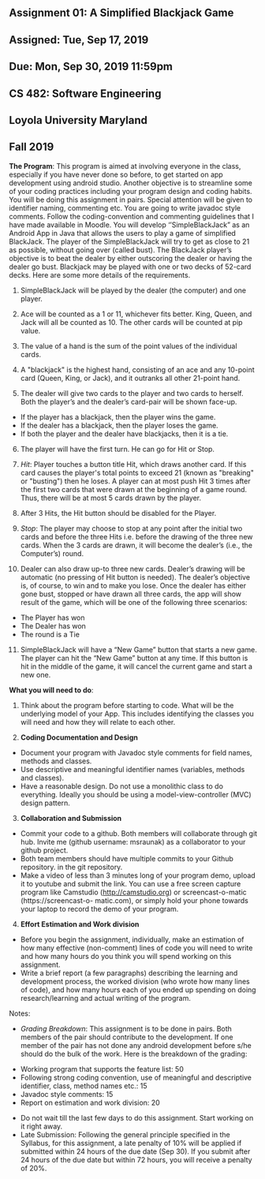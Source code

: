 ## Assignment 01: A Simplified Blackjack Game
## Assigned: Tue, Sep 17, 2019
## Due: Mon, Sep 30, 2019 11:59pm

## CS 482: Software Engineering
## Loyola University Maryland
## Fall 2019

__The Program__: This program is aimed at involving everyone in the class, especially if you have never
done so before, to get started on app development using android studio. Another objective is to
streamline some of your coding practices including your program design and coding habits. You will
be doing this assignment in pairs. Special attention will be given to identifier naming, commenting etc.
You are going to write javadoc style comments. Follow the coding-convention and commenting
guidelines that I have made available in Moodle.
You will develop ‘’SimpleBlackJack” as an Android App in Java that allows the users to play a game
of simplified BlackJack. The player of the SimpleBlackJack will try to get as close to 21 as possible,
without going over (called bust). The BlackJack player’s objective is to beat the dealer by either
outscoring the dealer or having the dealer go bust. Blackjack may be played with one or two decks of
52-card decks. Here are some more details of the requirements.

1. SimpleBlackJack will be played by the dealer (the computer) and one player.

2. Ace will be counted as a 1 or 11, whichever fits better. King, Queen, and Jack will all be
counted as 10. The other cards will be counted at pip value.

3. The value of a hand is the sum of the point values of the individual cards.

4. A &quot;blackjack&quot; is the highest hand, consisting of an ace and any 10-point card (Queen, King,
or Jack), and it outranks all other 21-point hand.

5. The dealer will give two cards to the player and two cards to herself. Both the player’s and
the dealer’s card-pair will be shown face-up.
* If the player has a blackjack, then the player wins the game.
* If the dealer has a blackjack, then the player loses the game.
* If both the player and the dealer have blackjacks, then it is a tie.

6. The player will have the first turn. He can go for Hit or Stop.

7. _Hit_: Player touches a button title Hit, which draws another card. If this card causes the
player&#39;s total points to exceed 21 (known as &quot;breaking&quot; or &quot;busting&quot;) then he loses. A
player can at most push Hit 3 times after the first two cards that were drawn at the
beginning of a game round. Thus, there will be at most 5 cards drawn by the player.

8. After 3 Hits, the Hit button should be disabled for the Player.

9. _Stop_: The player may choose to stop at any point after the initial two cards and before the
three Hits i.e. before the drawing of the three new cards. When the 3 cards are drawn, it
will become the dealer’s (i.e., the Computer’s) round.

10. Dealer can also draw up-to three new cards. Dealer’s drawing will be automatic (no
pressing of Hit button is needed). The dealer’s objective is, of course, to win and to make
you lose. Once the dealer has either gone bust, stopped or have drawn all three cards, the
app will show result of the game, which will be one of the following three scenarios:
* The Player has won
* The Dealer has won
* The round is a Tie

11. SimpleBlackJack will have a “New Game” button that starts a new game. The player can hit
the “New Game” button at any time. If this button is hit in the middle of the game, it will
cancel the current game and start a new one.

__What you will need to do__:
1. Think about the program before starting to code. What will be the underlying model of your
App. This includes identifying the classes you will need and how they will relate to each other.

2. __Coding Documentation and Design__
* Document your program with Javadoc style comments for field names, methods and
classes.
* Use descriptive and meaningful identifier names (variables, methods and classes).
* Have a reasonable design. Do not use a monolithic class to do everything. Ideally you
should be using a model-view-controller (MVC) design pattern.

3. __Collaboration and Submission__

* Commit your code to a github. Both members will collaborate through git hub. Invite
me (github username: msraunak) as a collaborator to your github project.
* Both team members should have multiple commits to your Github repository. in the
git repository.
* Make a video of less than 3 minutes long of your program demo, upload it to
youtube and submit the link. You can use a free screen capture program like
Camstudio (http://camstudio.org) or screencast-o-matic (https://screencast-o-
matic.com), or simply hold your phone towards your laptop to record the demo of
your program.

4. __Effort Estimation and Work division__
* Before you begin the assignment, individually, make an estimation of how many
effective (non-comment) lines of code you will need to write and how many hours do
you think you will spend working on this assignment.
* Write a brief report (a few paragraphs) describing the learning and development
process, the worked division (who wrote how many lines of code), and how many
hours each of you ended up spending on doing research/learning and actual writing
of the program.

Notes:
* _Grading Breakdown_: This assignment is to be done in pairs. Both members of the pair
should contribute to the development. If one member of the pair has not done any android
development before s/he should do the bulk of the work. Here is the breakdown of the
grading:
- Working program that supports the feature list: 50
- Following strong coding convention, use of meaningful
and descriptive identifier, class, method names etc.: 15
- Javadoc style comments: 15
- Report on estimation and work division: 20

* Do not wait till the last few days to do this assignment. Start working on it right away.
* Late Submission: Following the general principle specified in the Syllabus, for this assignment,
a late penalty of 10% will be applied if submitted within 24 hours of the due date (Sep 30). If
you submit after 24 hours of the due date but within 72 hours, you will receive a penalty of
20%.
